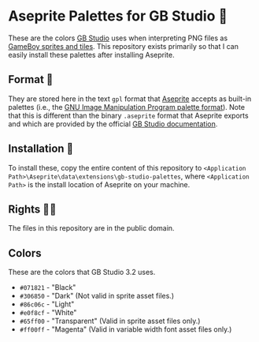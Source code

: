 # Aseprite Palettes for GB Studio 🎨

These are the colors [GB Studio](https://gbstudio.dev/) uses when interpreting PNG files as [GameBoy sprites and tiles](https://gbdev.gg8.se/wiki/articles/GBDK_Sprite_Tutorial).
This repository exists primarily so that I can easily install these palettes after installing Aseprite.


## Format 📜

They are stored here in the text `gpl` format that [Aseprite](https://www.aseprite.org/) accepts as built-in palettes (i.e., the [GNU Image Manipulation Program palette format](https://docs.gimp.org/en/gimp-concepts-palettes.html)).
Note that this is different than the binary `.aseprite` format that Aseprite exports and which are provided by the official [GB Studio documentation](https://gbstudio.dev/docs/sprites/).


## Installation 📁

To install these, copy the entire content of this repository to `<Application Path>\Aseprite\data\extensions\gb-studio-palettes`, where `<Application Path>` is the install location of Aseprite on your machine.


## Rights 🏳️‍🌈

The files in this repository are in the public domain.


## Colors

These are the colors that GB Studio 3.2 uses.

- `#071821` - "Black"
- `#306850` - "Dark" (Not valid in sprite asset files.)
- `#86c06c` - "Light"
- `#e0f8cf` - "White"
- `#65ff00` - "Transparent" (Valid in sprite asset files only.)
- `#ff00ff` - "Magenta" (Valid in variable width font asset files only.)


